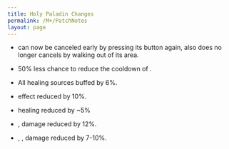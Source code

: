 ```yaml
---
title: Holy Paladin Changes
permalink: /M+/PatchNotes
layout: page
---
```


- <a href="https://www.wowhead.com/spell=355447/radiant-embers" data-wowhead="spell=355447"></a> can now be canceled early by pressing its button again, also does no longer cancels <a href="https://www.wowhead.com/spell=316958/ashen-hallow" data-wowhead="spell=316958"></a> by walking out of its area.

- <a href="https://ptr.wowhead.com/spell=363674/dawn-will-come" data-wowhead="spell=363674"></a> 50% less chance to reduce the cooldown of <a href="https://www.wowhead.com/spell=66011/avenging-wrath" data-wowhead="spell=66011"></a>.

- All healing sources buffed by 6%.

- <a href="https://www.wowhead.com/spell=66011/avenging-wrath" data-wowhead="spell=66011"></a> effect reduced by 10%.

- <a href="https://www.wowhead.com/spell=316958/ashen-hallow" data-wowhead="spell=66011"></a> healing reduced by ~5%

- <a href="https://www.wowhead.com/spell=24275/hammer-of-wrath" data-wowhead="spell=66011"></a>,
<a href="https://www.wowhead.com/spell=275773/judgment" data-wowhead="spell=66011"></a> damage reduced by 12%.

- <a href="https://www.wowhead.com/spell=20473/holy-shock" data-wowhead="spell=66011"></a>, 
<a href="https://www.wowhead.com/spell=316958/ashen-hallow" data-wowhead="spell=66011"></a>, 
<a href="https://www.wowhead.com/spell=340212/hallowed-discernment" data-wowhead="spell=66011"></a> damage reduced by 7-10%.

